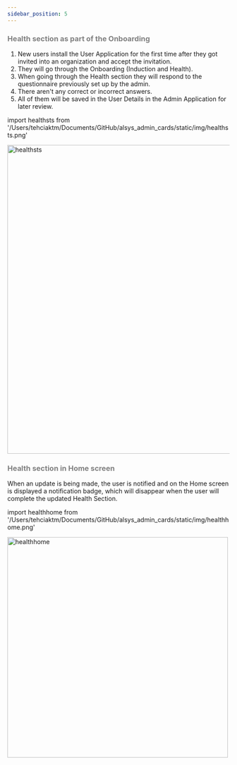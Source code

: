 ```yaml
---
sidebar_position: 5
---
```




### <font color="gray">Health section as part of the Onboarding</font>

1. New users install the User Application for the first time after they got invited into an organization and accept the invitation.
2. They will go through the Onboarding (Induction and Health).
3. When going through the Health section they will respond to the questionnaire previously set up by the admin.
4. There aren't any correct or incorrect answers.
5. All of them will be saved in the User Details in the Admin Application for later review.

import healthsts from '/Users/tehciaktm/Documents/GitHub/alsys_admin_cards/static/img/healthsts.png'

<img src={healthsts} alt="healthsts" width="700"/>

### <font color="gray">Health section in Home screen</font>

When an update is being made, the user is notified and on the Home screen is displayed a notification badge, which will disappear when the user will complete the updated Health Section.

import healthhome from '/Users/tehciaktm/Documents/GitHub/alsys_admin_cards/static/img/healthhome.png'

<img src={healthhome} alt="healthhome" width="500"/>